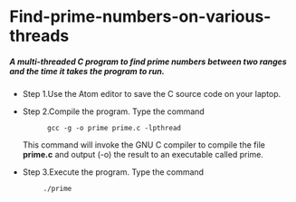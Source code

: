 # Find-prime-numbers-on-various-threads

##### A multi-threaded C program to find prime numbers between two ranges and the time it takes the program to run.


* Step 1.Use the Atom editor to save the C source code on your laptop.

* Step 2.Compile the program. Type the command 

            gcc -g -o prime prime.c -lpthread

    This command will invoke the GNU C compiler to compile the file **prime.c** and output (-o) the result to an executable called prime.

*  Step 3.Execute the program. Type the command

            ./prime 
